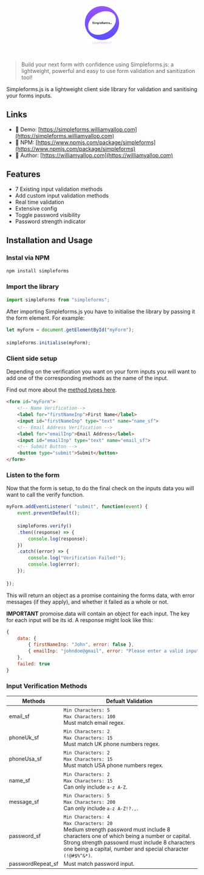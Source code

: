 <p align="center"><img align="center" style="height:100px" src="images/simpleFormsLogo.png"/></p><br/>

> Build your next form with confidence using Simpleforms.js: a lightweight, powerful and easy to use form validation and sanitization tool!

Simpleforms.js is a lightweight client side library for validation and sanitising your forms inputs. 

## Links

- 📱 Demo: [https://simpleforms.williamyallop.com](https://simpleforms.williamyallop.com)
- 🔗 NPM: [https://www.npmjs.com/package/simpleforms](https://www.npmjs.com/package/simpleforms)
- 👱 Author: [https://williamyallop.com](https://williamyallop.com)

## Features

- 7 Existing input validation methods
- Add custom input validation methods
- Real time validation
- Extensive config
- Toggle password visibility
- Password strength indicator

## Installation and Usage

### Instal via NPM

```sh
npm install simpleforms
```

### Import the library

```javascript
import simpleForms from "simpleforms";
```

After importing Simpleforms.js you have to initialise the library by passing it the form element. For example:

```javascript
let myForm = document.getElementById("myForm");

simpleForms.initialise(myForm);
```
### Client side setup

Depending on the verification you want on your form inputs you will want to add one of the corresponding methods as the name of the input. 

Find out more about the [method types here](#input-verification-methods).

```html
<form id="myForm">
    <!-- Name Verification-->
    <label for="firstNameInp">First Name</label>
    <input id="firstNameInp" type="text" name="name_sf">
    <!-- Email Address Verification -->
    <label for="emailInp">Email Address</label>
    <input id="emailInp" type="text" name="email_sf">
    <!-- Submit Button -->
    <button type="submit">Submit</button>
</form>
```

### Listen to the form

Now that the form is setup, to do the final check on the inputs data you will want to call the verify function.

```javascript
myForm.addEventListener( "submit", function(event) {
    event.preventDefault();
    
    simpleForms.verify()
    .then((response) => {
        console.log(response);
    })
    .catch((error) => {
        console.log("Verification Failed!");
        console.log(error);
    });

});
```

This will return an object as a promise containing the forms data, with error messages (if they apply), and whether it failed as a whole or not. 

**IMPORTANT** promoise.data will contain an object for each input. The key for each input will be its id. A response might look like this:

```javascript
{
    data: {
        { firstNameInp: "John", error: false },
        { emailInp: "johndoe@gmail", error: "Please enter a valid input!" }
    },
    failed: true
}
```

### Input Verification Methods

| Methods           | Defualt Validation                                                       |
|-------------------|--------------------------------------------------------------------------|
| email_sf          |  `Min Characters: 5`<br> `Max Characters: 100`<br> Must match email regex. |
| phoneUk_sf        | `Min Characters: 2`<br> `Max Characters: 15`<br> Must match UK phone numbers regex. |
| phoneUsa_sf       | `Min Characters: 2`<br> `Max Characters: 15`<br> Must match USA phone numbers regex. |
| name_sf           | `Min Characters: 2`<br> `Max Characters: 15`<br> Can only include `a-z A-Z`. |
| message_sf        | `Min Characters: 5`<br> `Max Characters: 200`<br> Can only include `a-z A-Z!?.,`. |
| password_sf       | `Min Characters: 4`<br> `Max Characters: 20`<br> Medium strength password must include 8 characters one of which being a number or capital. <br> Strong strength passowrd must include 8 characters one being a capital, number and special character `(!@#$%^&*)`. |
| passwordRepeat_sf | Must match password input. |

